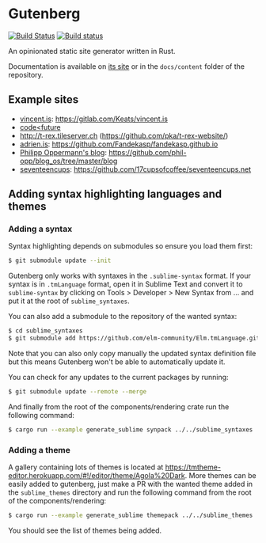 # Gutenberg
[![Build Status](https://travis-ci.org/Keats/gutenberg.svg?branch=master)](https://travis-ci.org/Keats/gutenberg)
[![Build status](https://ci.appveyor.com/api/projects/status/h4t9r6h5gom839q0/branch/master?svg=true)](https://ci.appveyor.com/project/Keats/gutenberg/branch/master)

An opinionated static site generator written in Rust.

Documentation is available on [its site](https://www.getgutenberg.io/documentation/getting-started/installation/) or
in the `docs/content` folder of the repository.

## Example sites

- [vincent.is](https://vincent.is): https://gitlab.com/Keats/vincent.is
- [code<future](http://www.codelessfuture.com/)
- http://t-rex.tileserver.ch (https://github.com/pka/t-rex-website/)
- [adrien.is](https://adrien.is): https://github.com/Fandekasp/fandekasp.github.io
- [Philipp Oppermann's blog](https://os.phil-opp.com/): https://github.com/phil-opp/blog_os/tree/master/blog
- [seventeencups](https://www.seventeencups.net): https://github.com/17cupsofcoffee/seventeencups.net

## Adding syntax highlighting languages and themes

### Adding a syntax
Syntax highlighting depends on submodules so ensure you load them first:

```bash
$ git submodule update --init 
```

Gutenberg only works with syntaxes in the `.sublime-syntax` format. If your syntax
is in `.tmLanguage` format, open it in Sublime Text and convert it to `sublime-syntax` by clicking on
Tools > Developer > New Syntax from ... and put it at the root of `sublime_syntaxes`.

You can also add a submodule to the repository of the wanted syntax:

```bash
$ cd sublime_syntaxes
$ git submodule add https://github.com/elm-community/Elm.tmLanguage.git
```

Note that you can also only copy manually the updated syntax definition file but this means
Gutenberg won't be able to automatically update it.

You can check for any updates to the current packages by running:

```bash
$ git submodule update --remote --merge
```

And finally from the root of the components/rendering crate run the following command:

```bash
$ cargo run --example generate_sublime synpack ../../sublime_syntaxes ../../sublime_syntaxes/newlines.packdump ../../sublime_syntaxes/nonewlines.packdump
```

### Adding a theme
A gallery containing lots of themes is located at https://tmtheme-editor.herokuapp.com/#!/editor/theme/Agola%20Dark.
More themes can be easily added to gutenberg, just make a PR with the wanted theme added in the `sublime_themes` directory
and run the following command from the root of the components/rendering:

```bash
$ cargo run --example generate_sublime themepack ../../sublime_themes ../../sublime_themes/all.themedump
```

You should see the list of themes being added.
